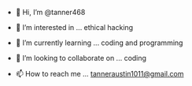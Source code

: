 - 👋 Hi, I’m @tanner468

- 👀 I’m interested in ... 
ethical hacking

- 🌱 I’m currently learning ... 
coding and programming

- 💞️ I’m looking to collaborate on ... 
coding

- 📫 How to reach me ... 
tanneraustin1011@gmail.com


